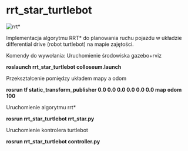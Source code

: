 # rrt_star_turtlebot

![rrt*](https://cdn.discordapp.com/attachments/465526373369511956/722519046179782656/unknown.png)

Implementacja algorytmu RRT* do planowania ruchu pojazdu w układzie differential drive (robot turtlebot) na mapie zajętości.

Komendy do wywołania:
Uruchomienie środowiska gazebo+rviz

**roslaunch rrt_star_turtlebot colloseum.launch**

Przekształcenie pomiędzy układem mapy a odom

**rosrun tf static_transform_publisher 0.0 0.0 0.0 0.0 0.0 0.0 map odom 100**

Uruchomienie algorytmu rrt*

**rosrun rrt_star_turtlebot rrt_star.py**

Uruchomienie kontrolera turtlebot

**rosrun rrt_star_turtlebot controller.py**

